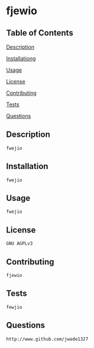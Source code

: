 # fjewio
    
  ## Table of Contents
  [Description](#description)

  [Installationg](#installation)

  [Usage](#usage)

  [License](#license)

  [Contributing](#contributing)

  [Tests](#tests)
  
  [Questions](#questions)
    
  ## Description
    fwejio

  ## Installation
    fwejio

  ## Usage
    fwejio

  ## License
    GNU AGPLv3

  ## Contributing
    fjewio

  ## Tests
    fewjio

  ## Questions
    http://www.github.com/jwade1327
    
